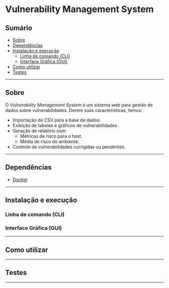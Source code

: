 <h1>Vulnerability Management System</h1>

<h2>Sumário</h2>

- [Sobre](#sobre)
- [Dependências](#dependências)
- [Instalação e execução](#instalação-e-execução)
  - [Linha de comando (CLI)](#linha-de-comando-cli)
  - [Interface Gráfica (GUI)](#interface-gráfica-gui)
- [Como utilizar](#como-utilizar)
- [Testes](#testes)

---

## Sobre

O *Vulnerability Management System* é um sistema web para gestão de dados sobre vulnerabilidades. Dentre suas características, temos:

- Importação de CSV para a base de dados.
- Exibição de tabelas e gráficos de vulnerabilidades.
- Geração de relatório com:
  - Métricas de risco para o host.
  - Média de risco do ambiente.
- Controle de vulnerabilidades corrigidas ou pendentes.

---

## Dependências

- [Docker](https://www.docker.com/)

---

## Instalação e execução

### Linha de comando (CLI)

### Interface Gráfica (GUI)

---

## Como utilizar

---

## Testes

---
